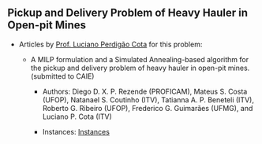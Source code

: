 ## Pickup and Delivery Problem of Heavy Hauler in Open-pit Mines
 
 
- Articles by [Prof. Luciano Perdigão Cota](https://lucianocota.github.io) for this problem:

  - A MILP formulation and a Simulated Annealing-based algorithm for the pickup and delivery problem of heavy hauler in open-pit mines. (submitted to CAIE)

    - Authors: Diego D. X. P. Rezende (PROFICAM), Mateus S. Costa (UFOP), Natanael S. Coutinho (ITV), Tatianna A. P. Beneteli (ITV), Roberto G. Ribeiro (UFOP), Frederico G. Guimarães (UFMG), and Luciano P. Cota (ITV)

    - Instances: [Instances](./instances/)
  
